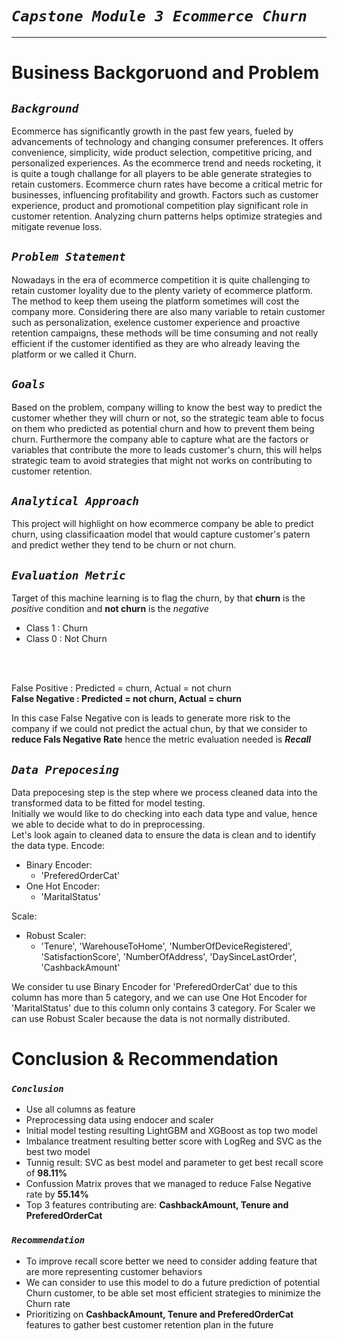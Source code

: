 # ***`Capstone Module 3 Ecommerce Churn`***
___
# **Business Backgoruond and Problem**
## *`Background`*
Ecommerce has significantly growth in the past few years, fueled by advancements of technology and changing consumer preferences. It offers convenience, simplicity, wide product selection, competitive pricing, and personalized experiences. As the ecommerce trend and needs rocketing, it is quite a tough challange for all players to be able generate strategies to retain customers. Ecommerce churn rates have become a critical metric for businesses, influencing profitability and growth. Factors such as customer experience, product and promotional competition play significant role in customer retention. Analyzing churn patterns helps optimize strategies and mitigate revenue loss.

## *`Problem Statement`*
Nowadays in the era of ecommerce competition it is quite challenging to retain customer loyality due to the plenty variety of ecommerce platform. The method to keep them useing the platform sometimes will cost the company more. Considering there are also many variable to retain customer such as personalization, exelence customer experience and proactive retention campaigns, these methods will be time consuming and not really efficient if the customer identified as they are who already leaving the platform or we called it Churn.

## *`Goals`*
Based on the problem, company willing to know the best way to predict the customer whether they will churn or not, so the strategic team able to focus on them who predicted as potential churn and how to prevent them being churn. Furthermore the company able to capture what are the factors or variables that contribute the more to leads customer's churn, this will helps strategic team to avoid strategies that might not works on contributing to customer retention.

## *`Analytical Approach`*
This project will highlight on how ecommerce company be able to predict churn, using classificaation model that would capture customer's patern and predict wether they tend to be churn or not churn.

## *`Evaluation Metric`*
Target of this machine learning is to flag the churn, by that **churn** is the *positive* condition and **not churn** is the *negative*
- Class 1 : Churn
- Class 0 : Not Churn
<br>
<br>

False Positive : Predicted = churn, Actual = not churn<br>
**False Negative : Predicted = not churn, Actual = churn**

In this case False Negative con is leads to generate more risk to the company if we could not predict the actual chun, by that we consider to **reduce Fals Negative Rate** hence the metric evaluation needed is ***Recall***


## *`Data Prepocesing`*
Data prepocesing step is the step where we process cleaned data into the transformed data to be fitted for model testing.<br>
Initially we would like to do checking into each data type and value, hence we able to decide what to do in preprocessing.<br>
Let's look again to cleaned data to ensure the data is clean and to identify the data type.
Encode:
- Binary Encoder:
    - 'PreferedOrderCat'
- One Hot Encoder:
    - 'MaritalStatus'<br>

Scale:
- Robust Scaler:
    - 'Tenure', 'WarehouseToHome', 'NumberOfDeviceRegistered', 'SatisfactionScore', 'NumberOfAddress', 'DaySinceLastOrder', 'CashbackAmount'

We consider tu use Binary Encoder for 'PreferedOrderCat' due to this column has more than 5 category, and we can use One Hot Encoder for 'MaritalStatus' due to this column only contains 3 category. For Scaler we can use Robust Scaler because the data is not normally distributed.

# **Conclusion & Recommendation**
### *`Conclusion`*
- Use all columns as feature
- Preprocessing data using endocer and scaler
- Initial model testing resulting LightGBM and XGBoost as top two model
- Imbalance treatment resulting better score with LogReg and SVC as the best two model
- Tunnig result: SVC as best model and parameter to get best recall score of **98.11%**
- Confussion Matrix proves that we managed to reduce False Negative rate by **55.14%**
- Top 3 features contributing are: **CashbackAmount, Tenure and PreferedOrderCat**

### *`Recommendation`*
- To improve recall score better we need to consider adding feature that are more representing customer behaviors
- We can consider to use this model to do a future prediction of potential Churn customer, to be able set most efficient strategies to minimize the Churn rate
- Prioritizing on **CashbackAmount, Tenure and PreferedOrderCat** features to gather best customer retention plan in the future
